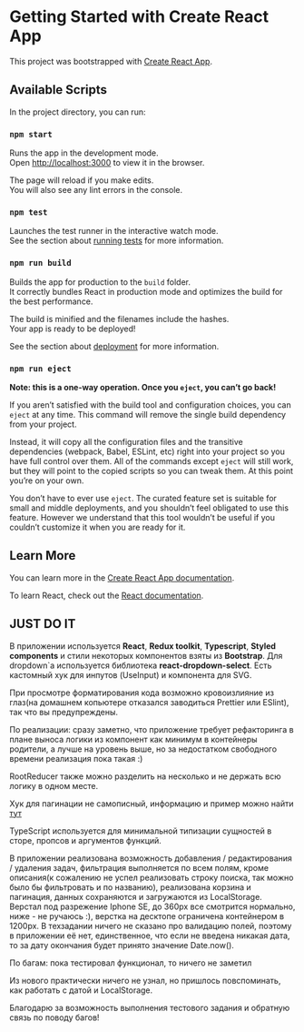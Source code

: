# Getting Started with Create React App

This project was bootstrapped with [Create React App](https://github.com/facebook/create-react-app).

## Available Scripts

In the project directory, you can run:

### `npm start`

Runs the app in the development mode.\
Open [http://localhost:3000](http://localhost:3000) to view it in the browser.

The page will reload if you make edits.\
You will also see any lint errors in the console.

### `npm test`

Launches the test runner in the interactive watch mode.\
See the section about [running tests](https://facebook.github.io/create-react-app/docs/running-tests) for more information.

### `npm run build`

Builds the app for production to the `build` folder.\
It correctly bundles React in production mode and optimizes the build for the best performance.

The build is minified and the filenames include the hashes.\
Your app is ready to be deployed!

See the section about [deployment](https://facebook.github.io/create-react-app/docs/deployment) for more information.

### `npm run eject`

**Note: this is a one-way operation. Once you `eject`, you can’t go back!**

If you aren’t satisfied with the build tool and configuration choices, you can `eject` at any time. This command will remove the single build dependency from your project.

Instead, it will copy all the configuration files and the transitive dependencies (webpack, Babel, ESLint, etc) right into your project so you have full control over them. All of the commands except `eject` will still work, but they will point to the copied scripts so you can tweak them. At this point you’re on your own.

You don’t have to ever use `eject`. The curated feature set is suitable for small and middle deployments, and you shouldn’t feel obligated to use this feature. However we understand that this tool wouldn’t be useful if you couldn’t customize it when you are ready for it.

## Learn More

You can learn more in the [Create React App documentation](https://facebook.github.io/create-react-app/docs/getting-started).

To learn React, check out the [React documentation](https://reactjs.org/).


## JUST DO IT

В приложении используется **React**, **Redux toolkit**, **Typescript**, **Styled components** и стили некоторых компонентов взяты из **Bootstrap**.
Для dropdown`a используется библиотека **react-dropdown-select**.
Есть кастомный хук для инпутов (UseInput) и компонента для SVG.

При просмотре форматирования кода возможно кровоизлияние из глаз(на домашнем копьютере отказался заводиться Prettier или ESlint), так что вы предупреждены.

По реализации: сразу заметно, что приложение требует рефакторинга в плане выноса логики из компонент как минимум в контейнеры родители, а лучше на уровень выше, но за недостатком свободного времени реализация пока такая :)

RootReducer также можно разделить на несколько и не держать всю логику в одном месте.

Хук для пагинации не самописный, информацию и пример можно найти [тут](https://dev.to/damiisdandy/pagination-in-javascript-and-react-with-a-custom-usepagination-hook-1mgo)

TypeScript используется для минимальной типизации сущностей в сторе, пропсов и аргументов функций.

В приложении реализована возможность добавления / редактирования / удаления задач, фильтрация выполняется по всем полям, кроме описания(к сожалению не успел реализовать строку поиска, так можно было бы фильтровать и по названию), реализована корзина и пагинация, данных сохраняются и загружаются из LocalStorage.
Верстал под разрежение Iphone SE, до 360px все смотрится нормально, ниже  - не ручаюсь :), верстка на десктопе ограничена контейнером в 1200px.
В техзадании ничего не сказано про валидацию полей, поэтому в приложении её нет, единственное, что если не введена никакая дата, то за дату окончания будет принято значение Date.now().

По багам: пока тестировал функционал, то ничего не заметил

Из нового практически ничего не узнал, но пришлось повспоминать, как работать с датой и LocalStorage.

Благодарю за возможность выполнения тестового задания и обратную связь по поводу багов!
